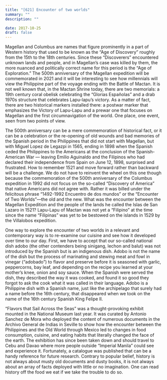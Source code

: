```yaml
---
title: "[621] Encounter of two worlds"
summary: ""
description: ""

date: 2017-10-25
draft: false
---
```


Magellan and Columbus are names that figure prominently in a part of Western history that used to be known as the “Age of Discovery” roughly from the 15th to the 18th centuries. Since these “Discoverers” encountered unknown lands and people, and in Magellan’s case was killed by them, the more nuanced and politically correct name for this period is the “Age of Exploration.” The 500th anniversary of the Magellan expedition will be commemorated in 2021 and it will be interesting to see how millennials will view the Philippine part of the voyage ending with the Battle of Mactan. It is not well known that, in the Mactan Shrine today, there are two memorials: a 19th century coral obelisk celebrating the “Glorias Españolas” and a drab 1970s structure that celebrates Lapu-lapu’s victory. As a matter of fact, there are two historical markers installed there: a postwar marker that emphasizes the Victory of Lapu-Lapu and a prewar one that focuses on Magellan and the first circumnavigation of the world. One place, one event, seen from two points of view.

The 500th anniversary can be a mere commemoration of historical fact, or it can be a celebration or the re-opening of old wounds and bad memories of the Spanish period in the Philippines that did not start with Magellan, but with Miguel Lopez de Legazpi in 1565, ending in 1898 when the Spanish ceded the Philippines to the Americans at the conclusion of the Spanish-American War — leaving Emilio Aguinaldo and the Filipinos who had declared their independence from Spain on June 12, 1898, surprised and frustrated. How to remember 1521 and move forward rather than backward will be a challenge. We do not have to reinvent the wheel on this one though because the commemoration of the 500th anniversary of the Columbus expedition in 1992 did not focus on the so-called “Discovery of America” that native Americans did not agree with. Rather it was billed under the felicitous phrase “1492-1992 Encuentro de dos mundos” or the “Encounter of Two Worlds”—the old and the new. What was the encounter between the Magellan Expedition and the people of the lands he called the Islas de San Lazaro in 1521? Lapu-Lapu of Mactan was not yet a “Filipino” at the time since the name “Filipinas” was yet to be bestowed on the islands in 1529 by the Villalobos expedition.

One way to explore the encounter of two worlds in a relevant and contemporary way is to re-examine our cuisine and see how it developed over time to our day. First, we have to accept that our so-called national dish adobo (the other contenders being sinigang, lechon and balut) was not introduced by the Spanish but is an indigenous dish. Adobo is not the name of the dish but the process of marinating and stewing meat and fowl in vinegar (“adobado”) to flavor and preserve before it is seasoned with garlic, peppercorns, bay leaf, and depending on the recipe you learned at your mother’s knee, onion and soy sauce. When the Spanish were served the dish, they described the way it was cooked, and found it so good they forgot to ask the cook what it was called in their language. Adobo is a Philippine dish with a Spanish name, just like the archipelago that surely had a name before the 16th century, that disappeared when we took on the name of the 16th century Spanish King Felipe II.

“Flavors that Sail Across the Seas” was a thought-provoking exhibit mounted in the National Museum last year. It was curated by Antonio Sanchez de Mora who deployed the content of numerous documents in the Archivo General de Indias in Seville to show how the encounter between the Philippines and the Old World through Mexico led to changes in food consumption, cuisine, and eating habits that literally changed the face of the earth. The exhibition has since been taken down and should travel to Cebu and Davao where more people outside “Imperial Manila” could see and experience it. Fortunately, a catalogue was published that can be a handy reference for future research. Contrary to popular belief, history is not always about musty old documents and dusty books, it is not always about an array of facts deployed with little or no imagination. One can read history off the food we eat if we take the trouble to do so.
